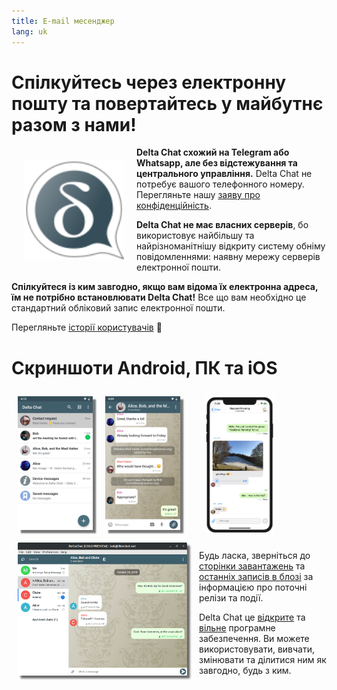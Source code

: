 ```yaml
---
title: E-mail месенджер
lang: uk
---
```


# Спілкуйтесь через електронну пошту та повертайтесь у майбутнє разом з нами!

<img src="../assets/logos/delta-chat.svg" width="160" style="float: left; margin: 20px;" alt="The Delta Chat logo" />

**Delta Chat схожий на Telegram або Whatsapp, але без відстежування та центрального управління.**
Delta Chat не потребує вашого телефонного номеру. Перегляньте нашу [заяву про конфіденційність](gdpr). 

**Delta Chat не має власних серверів**, бо використовує найбільшу та найрізноманітнішу відкриту
систему обніму повідомленнями: наявну мережу серверів електронної пошти.

**Спілкуйтеся із ким завгодно, якщо вам відома їх електронна адреса, їм не потрібно встановлювати Delta Chat!**
Все що вам необхідно це стандартний обліковий запис електронної пошти.

Перегляньте [історії користувачів](user-voices) 📣


# Скриншоти Android, ПК та iOS

<img src="../assets/blog/screenshots/2019-12-17-delta-chat-google-play-release-chat-list-light.png" width="120" 
style="float: left; margin: 10px;display: block;box-shadow: 5px 5px 2px #777;" alt="A screenshot of Delta Chat on Android showing chat list" /> 
<img src="../assets/blog/screenshots/2019-12-17-delta-chat-google-play-release-group-light.png" width="120" 
style="float: left; margin: 10px;display: block;box-shadow: 5px 5px 2px #777;" alt="A screenshot of Delta Chat on Android showing a chat" /> 

<img src="../assets/blog/desktop-screenshot.png" width="280" style="float:left; margin: 10px" alt="A screenshot of Delta Chat on desktop" /> 

<img src="../assets/blog/screenshots/2020-01-09-delta-chat-iOS-weekend-group-chat.png" width="110" style="margin: 10px" alt="A screenshot of Delta Chat on IOS" /> 

Будь ласка, зверніться до [сторінки завантажень](https://get.delta.chat) та [останніх записів в блозі](blog)
за інформацією про поточні релізи та події. 

Delta Chat це [відкрите](https://en.wikipedia.org/wiki/Open-source_software) та [вільне](https://en.wikipedia.org/wiki/Free_software) програмне забезпечення. Ви можете використовувати, вивчати, змінювати та ділитися ним як завгодно, будь з ким.
